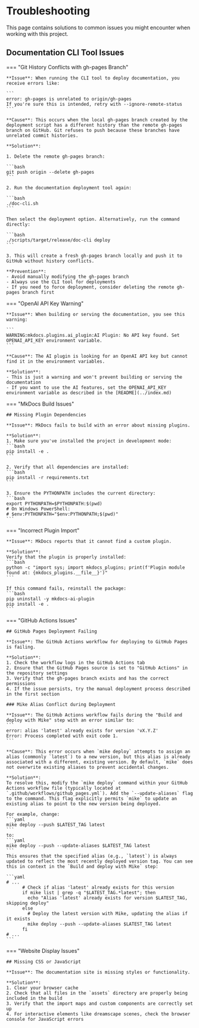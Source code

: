 # Troubleshooting

This page contains solutions to common issues you might encounter when working with this project.

## Documentation CLI Tool Issues

=== "Git History Conflicts with gh-pages Branch"

    **Issue**: When running the CLI tool to deploy documentation, you receive errors like:

    ```
    error: gh-pages is unrelated to origin/gh-pages
    If you're sure this is intended, retry with --ignore-remote-status
    ```

    **Cause**: This occurs when the local gh-pages branch created by the deployment script has a different history than the remote gh-pages branch on GitHub. Git refuses to push because these branches have unrelated commit histories.

    **Solution**:

    1. Delete the remote gh-pages branch:

    ```bash
    git push origin --delete gh-pages
    ```

    2. Run the documentation deployment tool again:

    ```bash
    ./doc-cli.sh
    ```

    Then select the deployment option. Alternatively, run the command directly:

    ```bash
    ./scripts/target/release/doc-cli deploy
    ```

    3. This will create a fresh gh-pages branch locally and push it to GitHub without history conflicts.

    **Prevention**:
    - Avoid manually modifying the gh-pages branch
    - Always use the CLI tool for deployments
    - If you need to force deployment, consider deleting the remote gh-pages branch first

=== "OpenAI API Key Warning"

    **Issue**: When building or serving the documentation, you see this warning:

    ```
    WARNING:mkdocs.plugins.ai_plugin:AI Plugin: No API key found. Set OPENAI_API_KEY environment variable.
    ```

    **Cause**: The AI plugin is looking for an OpenAI API key but cannot find it in the environment variables.

    **Solution**:
    - This is just a warning and won't prevent building or serving the documentation
    - If you want to use the AI features, set the OPENAI_API_KEY environment variable as described in the [README](../index.md)

=== "MkDocs Build Issues"

    ## Missing Plugin Dependencies

    **Issue**: MkDocs fails to build with an error about missing plugins.

    **Solution**:
    1. Make sure you've installed the project in development mode:
    ```bash
    pip install -e .
    ```

    2. Verify that all dependencies are installed:
    ```bash
    pip install -r requirements.txt
    ```

    3. Ensure the PYTHONPATH includes the current directory:
    ```bash
    export PYTHONPATH=$PYTHONPATH:$(pwd)
    # On Windows PowerShell:
    # $env:PYTHONPATH="$env:PYTHONPATH;$(pwd)"
    ```

=== "Incorrect Plugin Import"

    **Issue**: MkDocs reports that it cannot find a custom plugin.

    **Solution**:
    Verify that the plugin is properly installed:
    ```bash
    python -c "import sys; import mkdocs_plugins; print(f'Plugin module found at: {mkdocs_plugins.__file__}')"
    ```

    If this command fails, reinstall the package:
    ```bash
    pip uninstall -y mkdocs-ai-plugin
    pip install -e .
    ```

=== "GitHub Actions Issues"

    ## GitHub Pages Deployment Failing

    **Issue**: The GitHub Actions workflow for deploying to GitHub Pages is failing.

    **Solution**:
    1. Check the workflow logs in the GitHub Actions tab
    2. Ensure that the GitHub Pages source is set to "GitHub Actions" in the repository settings
    3. Verify that the gh-pages branch exists and has the correct permissions
    4. If the issue persists, try the manual deployment process described in the first section

    ### Mike Alias Conflict during Deployment

    **Issue**: The GitHub Actions workflow fails during the "Build and deploy with Mike" step with an error similar to:
    ```
    error: alias 'latest' already exists for version 'vX.Y.Z'
    Error: Process completed with exit code 1.
    ```

    **Cause**: This error occurs when `mike deploy` attempts to assign an alias (commonly `latest`) to a new version, but this alias is already associated with a different, existing version. By default, `mike` does not overwrite existing aliases to prevent accidental changes.

    **Solution**:
    To resolve this, modify the `mike deploy` command within your GitHub Actions workflow file (typically located at `.github/workflows/github_pages.yml`). Add the `--update-aliases` flag to the command. This flag explicitly permits `mike` to update an existing alias to point to the new version being deployed.

    For example, change:
    ```yaml
    mike deploy --push $LATEST_TAG latest
    ```
    to:
    ```yaml
    mike deploy --push --update-aliases $LATEST_TAG latest
    ```
    This ensures that the specified alias (e.g., `latest`) is always updated to reflect the most recently deployed version tag. You can see this in context in the `Build and deploy with Mike` step:

    ```yaml
    # ...
          # Check if alias 'latest' already exists for this version
          if mike list | grep -q "$LATEST_TAG.*latest"; then
            echo "Alias 'latest' already exists for version $LATEST_TAG, skipping deploy"
          else
            # Deploy the latest version with Mike, updating the alias if it exists
            mike deploy --push --update-aliases $LATEST_TAG latest
          fi
    # ...
    ```

=== "Website Display Issues"

    ## Missing CSS or JavaScript

    **Issue**: The documentation site is missing styles or functionality.

    **Solution**:
    1. Clear your browser cache
    2. Check that all files in the `assets` directory are properly being included in the build
    3. Verify that the import maps and custom components are correctly set up
    4. For interactive elements like dreamscape scenes, check the browser console for JavaScript errors
